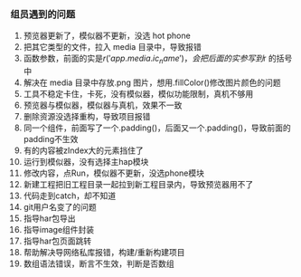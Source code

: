 ### 组员遇到的问题

1. 预览器更新了，模似器不更新，没选 hot phone
2. 把其它类型的文件，拉入 media 目录中，导致报错
3. 函数参数，前面的实是$r('app.media.ic_name')，会把后面的实参写到$r 的括号中
4. 解决在 media 目录中存放.png 图片，想用.fillColor()修改图片颜色的问题
5. 工具不稳定卡住，卡死，没有模似器，模似功能限制，真机不够用
6. 预览器与模似器，模似器与真机，效果不一致
7. 删除资源没选择重构，导致项目报错
8. 同一个组件，前面写了一个.padding()，后面又一个.padding()，导致前面的padding不生效
9. 有的内容被zIndex大的元素挡住了
10. 运行到模似器，没有选择主hap模块
11. 修改内容，点Run，模似器不更新，没选phone模块
12. 新建工程把旧工程目录一起拉到新工程目录内，导致预览器用不了
13. 代码走到catch，却不知道
14. git用户名变了的问题
15. 指导har包导出
16. 指导image组件封装
17. 指导har包页面跳转
18. 帮助解决导网络私库报错，构建/重新构建项目
19. 数组语法错误，断言不生效，判断是否数组